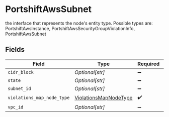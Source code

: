 # PortshiftAwsSubnet

the interface that represents the node's entity type. Possible types are: PortshiftAwsInstance, PortshiftAwsSecurityGroupViolationInfo, PortshiftAwsSubnet


## Fields

| Field                                                                 | Type                                                                  | Required                                                              | Description                                                           |
| --------------------------------------------------------------------- | --------------------------------------------------------------------- | --------------------------------------------------------------------- | --------------------------------------------------------------------- |
| `cidr_block`                                                          | *Optional[str]*                                                       | :heavy_minus_sign:                                                    | N/A                                                                   |
| `state`                                                               | *Optional[str]*                                                       | :heavy_minus_sign:                                                    | N/A                                                                   |
| `subnet_id`                                                           | *Optional[str]*                                                       | :heavy_minus_sign:                                                    | N/A                                                                   |
| `violations_map_node_type`                                            | [ViolationsMapNodeType](../../models/shared/violationsmapnodetype.md) | :heavy_check_mark:                                                    | N/A                                                                   |
| `vpc_id`                                                              | *Optional[str]*                                                       | :heavy_minus_sign:                                                    | N/A                                                                   |